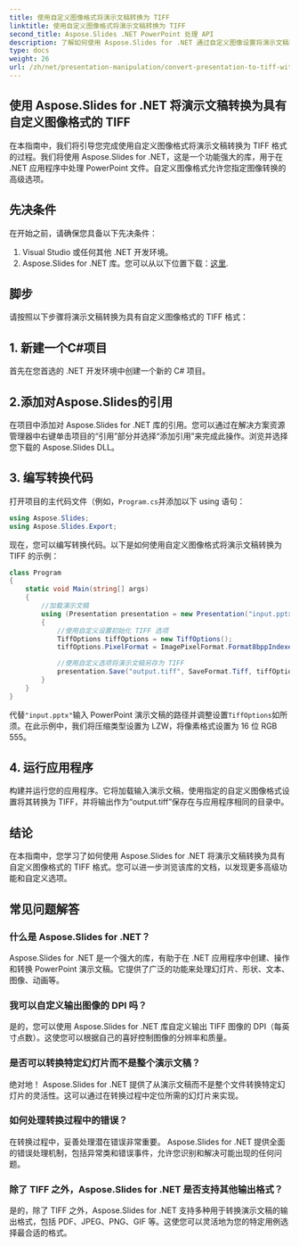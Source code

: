 ```yaml
---
title: 使用自定义图像格式将演示文稿转换为 TIFF
linktitle: 使用自定义图像格式将演示文稿转换为 TIFF
second_title: Aspose.Slides .NET PowerPoint 处理 API
description: 了解如何使用 Aspose.Slides for .NET 通过自定义图像设置将演示文稿转换为 TIFF。带有代码示例的分步指南。
type: docs
weight: 26
url: /zh/net/presentation-manipulation/convert-presentation-to-tiff-with-custom-image-format/
---
```


## 使用 Aspose.Slides for .NET 将演示文稿转换为具有自定义图像格式的 TIFF

在本指南中，我们将引导您完成使用自定义图像格式将演示文稿转换为 TIFF 格式的过程。我们将使用 Aspose.Slides for .NET，这是一个功能强大的库，用于在 .NET 应用程序中处理 PowerPoint 文件。自定义图像格式允许您指定图像转换的高级选项。

## 先决条件

在开始之前，请确保您具备以下先决条件：

1. Visual Studio 或任何其他 .NET 开发环境。
2.  Aspose.Slides for .NET 库。您可以从以下位置下载：[这里](https://downloads.aspose.com/slides/net).

## 脚步

请按照以下步骤将演示文稿转换为具有自定义图像格式的 TIFF 格式：

## 1. 新建一个C#项目

首先在您首选的 .NET 开发环境中创建一个新的 C# 项目。

## 2.添加对Aspose.Slides的引用

在项目中添加对 Aspose.Slides for .NET 库的引用。您可以通过在解决方案资源管理器中右键单击项目的“引用”部分并选择“添加引用”来完成此操作。浏览并选择您下载的 Aspose.Slides DLL。

## 3. 编写转换代码

打开项目的主代码文件（例如，`Program.cs`并添加以下 using 语句：

```csharp
using Aspose.Slides;
using Aspose.Slides.Export;
```

现在，您可以编写转换代码。以下是如何使用自定义图像格式将演示文稿转换为 TIFF 的示例：

```csharp
class Program
{
    static void Main(string[] args)
    {
        //加载演示文稿
        using (Presentation presentation = new Presentation("input.pptx"))
        {
            //使用自定义设置初始化 TIFF 选项
            TiffOptions tiffOptions = new TiffOptions();
            tiffOptions.PixelFormat = ImagePixelFormat.Format8bppIndexed;

            //使用自定义选项将演示文稿另存为 TIFF
            presentation.Save("output.tiff", SaveFormat.Tiff, tiffOptions);
        }
    }
}
```

代替`"input.pptx"`输入 PowerPoint 演示文稿的路径并调整设置`TiffOptions`如所须。在此示例中，我们将压缩类型设置为 LZW，将像素格式设置为 16 位 RGB 555。

## 4. 运行应用程序

构建并运行您的应用程序。它将加载输入演示文稿，使用指定的自定义图像格式设置将其转换为 TIFF，并将输出作为“output.tiff”保存在与应用程序相同的目录中。

## 结论

在本指南中，您学习了如何使用 Aspose.Slides for .NET 将演示文稿转换为具有自定义图像格式的 TIFF 格式。您可以进一步浏览该库的文档，以发现更多高级功能和自定义选项。

## 常见问题解答

### 什么是 Aspose.Slides for .NET？

Aspose.Slides for .NET 是一个强大的库，有助于在 .NET 应用程序中创建、操作和转换 PowerPoint 演示文稿。它提供了广泛的功能来处理幻灯片、形状、文本、图像、动画等。

### 我可以自定义输出图像的 DPI 吗？

是的，您可以使用 Aspose.Slides for .NET 库自定义输出 TIFF 图像的 DPI（每英寸点数）。这使您可以根据自己的喜好控制图像的分辨率和质量。

### 是否可以转换特定幻灯片而不是整个演示文稿？

绝对地！ Aspose.Slides for .NET 提供了从演示文稿而不是整个文件转换特定幻灯片的灵活性。这可以通过在转换过程中定位所需的幻灯片来实现。

### 如何处理转换过程中的错误？

在转换过程中，妥善处理潜在错误非常重要。 Aspose.Slides for .NET 提供全面的错误处理机制，包括异常类和错误事件，允许您识别和解决可能出现的任何问题。

### 除了 TIFF 之外，Aspose.Slides for .NET 是否支持其他输出格式？

是的，除了 TIFF 之外，Aspose.Slides for .NET 支持多种用于转换演示文稿的输出格式，包括 PDF、JPEG、PNG、GIF 等。这使您可以灵活地为您的特定用例选择最合适的格式。